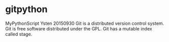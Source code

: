 # gitpython
MyPythonScript
Ysten 20150930
Git is a distributed version control system.
Git is free software distributed under the GPL.
Git has a mutable index called stage.